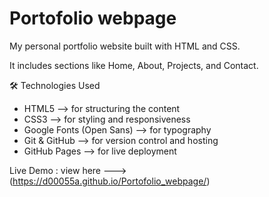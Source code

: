 # Portofolio webpage
My personal portfolio website built with HTML and CSS.  

It includes sections like Home, About, Projects, and Contact.  


🛠️ Technologies Used
- HTML5 --> for structuring the content
- CSS3 --> for styling and responsiveness
- Google Fonts (Open Sans) --> for typography
- Git & GitHub --> for version control and hosting
- GitHub Pages --> for live deployment


Live Demo : view here ---> (https://d00055a.github.io/Portofolio_webpage/)

